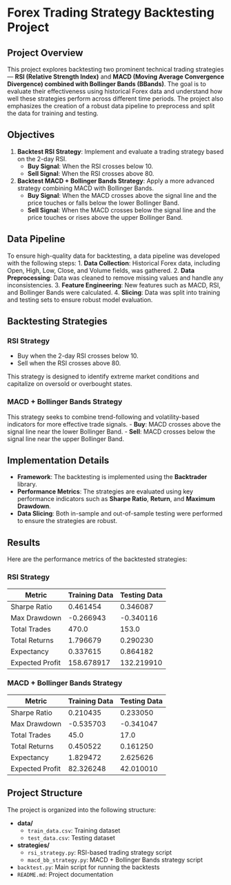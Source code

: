 # **Forex Trading Strategy Backtesting Project**

## **Project Overview**

This project explores backtesting two prominent technical trading strategies — **RSI (Relative Strength Index)** and **MACD (Moving Average Convergence Divergence) combined with Bollinger Bands (BBands)**. The goal is to evaluate their effectiveness using historical Forex data and understand how well these strategies perform across different time periods. The project also emphasizes the creation of a robust data pipeline to preprocess and split the data for training and testing.

## **Objectives**

1.  **Backtest RSI Strategy**: Implement and evaluate a trading strategy based on the 2-day RSI.
    -   **Buy Signal**: When the RSI crosses below 10.
    -   **Sell Signal**: When the RSI crosses above 80.
2.  **Backtest MACD + Bollinger Bands Strategy**: Apply a more advanced strategy combining MACD with Bollinger Bands.
    -   **Buy Signal**: When the MACD crosses above the signal line and the price touches or falls below the lower Bollinger Band.
    -   **Sell Signal**: When the MACD crosses below the signal line and the price touches or rises above the upper Bollinger Band.

## **Data Pipeline**

To ensure high-quality data for backtesting, a data pipeline was developed with the following steps: 1. **Data Collection**: Historical Forex data, including Open, High, Low, Close, and Volume fields, was gathered. 2. **Data Preprocessing**: Data was cleaned to remove missing values and handle any inconsistencies. 3. **Feature Engineering**: New features such as MACD, RSI, and Bollinger Bands were calculated. 4. **Slicing**: Data was split into training and testing sets to ensure robust model evaluation.

## **Backtesting Strategies**

### **RSI Strategy**

-   Buy when the 2-day RSI crosses below 10.
-   Sell when the RSI crosses above 80.

This strategy is designed to identify extreme market conditions and capitalize on oversold or overbought states.

### **MACD + Bollinger Bands Strategy**

This strategy seeks to combine trend-following and volatility-based indicators for more effective trade signals. - **Buy**: MACD crosses above the signal line near the lower Bollinger Band. - **Sell**: MACD crosses below the signal line near the upper Bollinger Band.

## **Implementation Details**

-   **Framework**: The backtesting is implemented using the **Backtrader** library.
-   **Performance Metrics**: The strategies are evaluated using key performance indicators such as **Sharpe Ratio**, **Return**, and **Maximum Drawdown**.
-   **Data Slicing**: Both in-sample and out-of-sample testing were performed to ensure the strategies are robust.

## **Results**

Here are the performance metrics of the backtested strategies:

### **RSI Strategy**

| Metric          | Training Data | Testing Data |
|-----------------|---------------|--------------|
| Sharpe Ratio    | 0.461454      | 0.346087     |
| Max Drawdown    | -0.266943     | -0.340116    |
| Total Trades    | 470.0         | 153.0        |
| Total Returns   | 1.796679      | 0.290230     |
| Expectancy      | 0.337615      | 0.864182     |
| Expected Profit | 158.678917    | 132.219910   |

### **MACD + Bollinger Bands Strategy**

| Metric          | Training Data | Testing Data |
|-----------------|---------------|--------------|
| Sharpe Ratio    | 0.210435      | 0.233050     |
| Max Drawdown    | -0.535703     | -0.341047    |
| Total Trades    | 45.0          | 17.0         |
| Total Returns   | 0.450522      | 0.161250     |
| Expectancy      | 1.829472      | 2.625626     |
| Expected Profit | 82.326248     | 42.010010    |

## **Project Structure**

The project is organized into the following structure:

- **data/**
  - `train_data.csv`: Training dataset
  - `test_data.csv`: Testing dataset
- **strategies/**
  - `rsi_strategy.py`: RSI-based trading strategy script
  - `macd_bb_strategy.py`: MACD + Bollinger Bands strategy script
- `backtest.py`: Main script for running the backtests
- `README.md`: Project documentation

